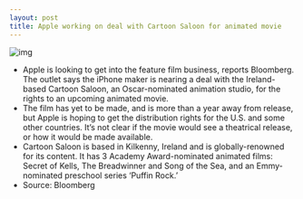 ```yaml
---
layout: post
title: Apple working on deal with Cartoon Saloon for animated movie
---
```

![img](http://media.idownloadblog.com/wp-content/uploads/2018/06/saloon.png)
* Apple is looking to get into the feature film business, reports Bloomberg. The outlet says the iPhone maker is nearing a deal with the Ireland-based Cartoon Saloon, an Oscar-nominated animation studio, for the rights to an upcoming animated movie.
* The film has yet to be made, and is more than a year away from release, but Apple is hoping to get the distribution rights for the U.S. and some other countries. It’s not clear if the movie would see a theatrical release, or how it would be made available.
* Cartoon Saloon is based in Kilkenny, Ireland and is globally-renowned for its content. It has 3 Academy Award-nominated animated films: Secret of Kells, The Breadwinner and Song of the Sea, and an Emmy-nominated preschool series ‘Puffin Rock.’
* Source: Bloomberg

